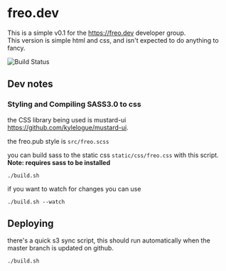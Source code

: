 # freo.dev

This is a simple v0.1 for the https://freo.dev developer group.  
This version is simple html and css, and isn't expected to do anything to fancy.

![Build Status](https://codebuild.ap-southeast-2.amazonaws.com/badges?uuid=eyJlbmNyeXB0ZWREYXRhIjoiKytqOTJMZ0FSWlNyWXlTckRwVy9MMlVCS3Y5MXBXSTR1NVpnV1Fobnc1dTVUdWV6TEV2TUYrYWkxbnAvekF0bGYrb0VpZHJlUi9namVWd09INnJEa1FBPSIsIml2UGFyYW1ldGVyU3BlYyI6IjlndTB4R3AzcjNiZ01QQy8iLCJtYXRlcmlhbFNldFNlcmlhbCI6MX0%3D&branch=master)

## Dev notes

### Styling and Compiling SASS3.0 to css

the CSS library being used is mustard-ui <https://github.com/kylelogue/mustard-ui>.

the freo.pub style is `src/freo.scss`

you can build sass to the static css `static/css/freo.css` with this script.  
**Note: requires sass to be installed**

    ./build.sh

if you want to watch for changes you can use

    ./build.sh --watch

## Deploying

there's a quick s3 sync script, this should run automatically when the master branch is updated on github.

    ./build.sh
